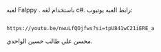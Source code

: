 لعبه Falppy .
باستخدام لغه c#. 
رابط العبه يوتيوب: 
 
                                                                             
                                                                             https://youtu.be/nwuLfQOjfws?si=tpU841wC21iERE_a



 محسن علي طالب حسين الواحدي. 
